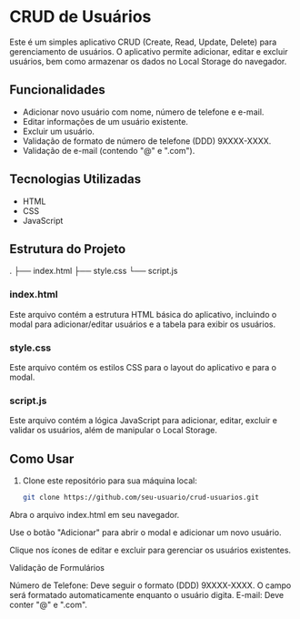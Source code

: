 # CRUD de Usuários

Este é um simples aplicativo CRUD (Create, Read, Update, Delete) para gerenciamento de usuários. O aplicativo permite adicionar, editar e excluir usuários, bem como armazenar os dados no Local Storage do navegador.

## Funcionalidades

- Adicionar novo usuário com nome, número de telefone e e-mail.
- Editar informações de um usuário existente.
- Excluir um usuário.
- Validação de formato de número de telefone (DDD) 9XXXX-XXXX.
- Validação de e-mail (contendo "@" e ".com").

## Tecnologias Utilizadas

- HTML
- CSS
- JavaScript

## Estrutura do Projeto

.
├── index.html
├── style.css
└── script.js


### index.html

Este arquivo contém a estrutura HTML básica do aplicativo, incluindo o modal para adicionar/editar usuários e a tabela para exibir os usuários.

### style.css

Este arquivo contém os estilos CSS para o layout do aplicativo e para o modal.

### script.js

Este arquivo contém a lógica JavaScript para adicionar, editar, excluir e validar os usuários, além de manipular o Local Storage.

## Como Usar

1. Clone este repositório para sua máquina local:

   ```sh
   git clone https://github.com/seu-usuario/crud-usuarios.git

Abra o arquivo index.html em seu navegador.

Use o botão "Adicionar" para abrir o modal e adicionar um novo usuário.

Clique nos ícones de editar e excluir para gerenciar os usuários existentes.

Validação de Formulários

Número de Telefone: Deve seguir o formato (DDD) 9XXXX-XXXX. O campo será formatado automaticamente enquanto o usuário digita.
E-mail: Deve conter "@" e ".com".

